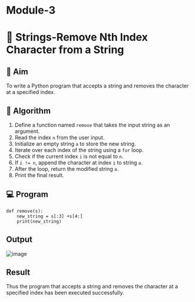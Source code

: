 # Module-3
# 🧹 Strings-Remove Nth Index Character from a String

## 🎯 Aim
To write a Python program that accepts a string and removes the character at a specified index.

## 🧠 Algorithm
1. Define a function named `remove` that takes the input string as an argument.
2. Read the index `n` from the user input.
3. Initialize an empty string `a` to store the new string.
4. Iterate over each index of the string using a `for` loop.
5. Check if the current index `i` is not equal to `n`.
6. If `i != n`, append the character at index `i` to string `a`.
7. After the loop, return the modified string `a`.
8. Print the final result.

## 💻 Program
```
def remove(s):
    new_string = s[:3] +s[4:]
    print(new_string)
```

## Output
![image](https://github.com/user-attachments/assets/aad5ac08-71ea-4ff5-9ed8-0364a6651a83)

## Result

Thus the program that accepts a string and removes the character at a specified index has been executed successfully.
